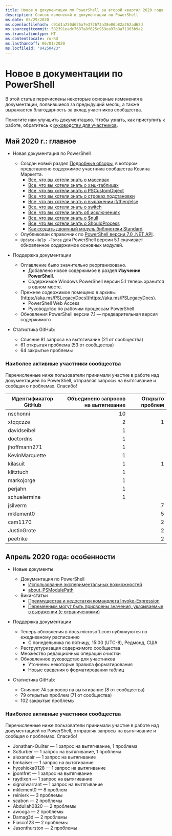 ```yaml
---
title: Новое в документации по PowerShell за второй квартал 2020 года
description: Список изменений в документации по PowerShell
ms.date: 05/29/2020
ms.openlocfilehash: c91d1a250d626a7e372673a38e06b82a262ad62d
ms.sourcegitcommit: 582391eadc7687a8f625c959ea97b8a71963b9a2
ms.translationtype: HT
ms.contentlocale: ru-RU
ms.lasthandoff: 06/01/2020
ms.locfileid: "84250423"
---
```

# <a name="whats-new-in-powershell-docs"></a>Новое в документации по PowerShell

В этой статье перечислены некоторые основные изменения в документации, появившиеся за предыдущий месяц, а также выражается благодарность за вклад участников сообщества.

Помогите нам улучшить документацию. Чтобы узнать, как приступить к работе, обратитесь к [руководству для участников][contrib].

## <a name="2020-may-highlights"></a>Май 2020 г.: главное

- Новая документация по PowerShell
  - Создан новый раздел [Подробные обзоры](../learn/deep-dives/overview.md), в котором представлено содержимое участника сообщества Кевина Маркетта.
    - [Все, что вы хотели знать о массивах](../learn/deep-dives/everything-about-arrays.md)
    - [Все, что вы хотели знать о хэш-таблицах](../learn/deep-dives/everything-about-hashtable.md)
    - [Все, что вы хотели знать о PSCustomObject](../learn/deep-dives/everything-about-pscustomobject.md)
    - [Все, что вы хотели знать о строках подстановки](../learn/deep-dives/everything-about-string-substitutions.md)
    - [Все, что вы хотели знать о выражении if/then/else](../learn/deep-dives/everything-about-if.md)
    - [Все, что вы хотели знать о switch](../learn/deep-dives/everything-about-switch.md)
    - [Все, что вы хотели знать об исключениях](../learn/deep-dives/everything-about-exceptions.md)
    - [Все, что вы хотели знать о $null](../learn/deep-dives/everything-about-null.md)
    - [Все, что вы хотели знать о ShouldProcess](../learn/deep-dives/everything-about-shouldprocess.md)
    - [Как создать двоичный модуль библиотеки Standard](../dev-cross-plat/create-standard-library-binary-module.md)
  - Опубликован справочник по [PowerShell версии 7.0 .NET API](/dotnet/api/?view=powershellsdk-7.0.0).
  - `Update-Help -Force` для PowerShell версии 5.1 скачивает обновленное содержимое основных модулей.
- Поддержка документации
  - Оглавление было значительно реорганизовано.
    - Добавлено новое содержимое в раздел **Изучение PowerShell**.
    - Содержимое Windows PowerShell версии 5.1 теперь хранится в одном месте.
  - Прежнее содержимое помещено в архивы [https://aka.ms/PSLegacyDocs](https://aka.ms/PSLegacyDocs).
    - PowerShell Web Access
    - Руководство по рабочим процессам PowerShell
  - Обновления PowerShell версии 7.1 — предварительная версия содержимого

- Статистика GitHub:
  - Слияние 81 запроса на вытягивание (21 от сообщества)
  - 61 открытая проблема (53 от сообщества)
  - 64 закрытые проблемы

### <a name="top-community-contributors"></a>Наиболее активные участники сообщества

Перечисленные ниже пользователи принимали участие в работе над документацией по PowerShell, отправляя запросы на вытягивание и сообщая о проблемах. Спасибо!

|   Идентификатор GitHub    | Объединено запросов на вытягивание | Открыто проблем |
| -------------- | ---------: | ------------: |
| nschonni       |         10 |               |
| xtqqczze       |          2 |             1 |
| davidseibel    |          1 |               |
| doctordns      |          1 |               |
| jhoffmann271   |          1 |               |
| KevinMarquette |          1 |               |
| kilasuit       |          1 |             1 |
| klitztuch      |          1 |               |
| markojorge     |          1 |               |
| perjahn        |          1 |               |
| schuelermine   |          1 |               |
| jsilverm       |            |             7 |
| mklement0      |            |             5 |
| cam1170        |            |             2 |
| JustinGrote    |            |             2 |
| peetrike       |            |             2 |

## <a name="2020-april-highlights"></a>Апрель 2020 года: особенности

- Новые документы
  - Документация по PowerShell
    - [Использование экспериментальных возможностей](/powershell/scripting/whats-new/experimental-features)
    - [about_PSModulePath](/powershell/module/microsoft.powershell.core/about/about_psmodulepath)
  - Вики-статьи
    - [Преимущества и недостатки командлета Invoke-Expression](https://github.com/MicrosoftDocs/PowerShell-Docs/wiki/The-case-for-and-against-Invoke-Expression)
    - [Переменным могут быть присвоены значения, указываемые в выражении (с ограничениями)](https://github.com/MicrosoftDocs/PowerShell-Docs/wiki/Variables-can-be-assigned-values-as-part-of-an-expression-(with-limitations))

- Поддержка документации
  - Теперь обновления в docs.microsoft.com публикуются по ежедневному расписанию
    - С понедельника по пятницу, 15:00 (UTC-8), Редмонд, США
  - Реструктуризация содержимого сообщества
  - Множество редакционных операций очистки
  - Обновленное руководство для участников
    - Уточнены некоторые правила форматирования
    - Новые сведения о форматировании таблиц

- Статистика GitHub:
  - Слияние 74 запросов на вытягивание (8 от сообщества)
  - 79 открытых проблем (71 от сообщества)
  - 102 закрытые проблемы

### <a name="top-community-contributors"></a>Наиболее активные участники сообщества

Перечисленные ниже пользователи принимали участие в работе над документацией по PowerShell, отправляя запросы на вытягивание и сообщая о проблемах. Спасибо!

- Jonathan-Quilter — 1 запрос на вытягивание, 1 проблема
- ScSurber — 1 запрос на вытягивание, 1 проблема
- alexandair — 1 запрос на вытягивание
- bmkaiser — 1 запрос на вытягивание
- hyoshioka0128 — 1 запрос на вытягивание
- jpomfret — 1 запрос на вытягивание
- raydixon — 1 запрос на вытягивание
- signalwarrant — 1 запрос на вытягивание
- mklement0 — 8 проблем
- reinierk — 3 проблемы
- scabon — 2 проблемы
- Abdullah0820 — 2 проблемы
- awooga — 2 проблемы
- Damag3d — 2 проблемы
- Fiasco123 — 2 проблемы
- Jasonthurston — 2 проблемы

<!-- Link references -->
[contrib]: contributing/overview.md
